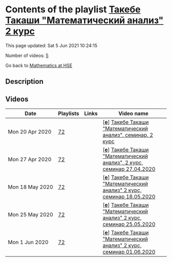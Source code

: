 # Contents of the playlist [Такебе Такаши "Математический анализ" 2 курс](https://www.youtube.com/playlist?list=PLq3E5oubNNoAxXVQP0fhg0gaGB0xCATh3)

This page updated: Sat 5 Jun 2021 10:24:15

Number of videos: [5](#videos)

Go back to [Mathematics at HSE](../README.md)

## Description



## Videos

|Date|Playlists|Links|Video name|
|---|---|---|---|
| Mon&nbsp;20&nbsp;Apr&nbsp;2020 | [72](../playlists/72 "Такебе Такаши \"Математический анализ\" 2 курс") |  | [[**e**](https://studio.youtube.com/video/3wI9eSx95gI/edit "Edit")] [Такебе Такаши "Математический анализ", семинар, 2 курс](https://www.youtube.com/watch?v=3wI9eSx95gI&list=PLq3E5oubNNoAxXVQP0fhg0gaGB0xCATh3) |
| Mon&nbsp;27&nbsp;Apr&nbsp;2020 | [72](../playlists/72 "Такебе Такаши \"Математический анализ\" 2 курс") |  | [[**e**](https://studio.youtube.com/video/qFz6-2Fue-c/edit "Edit")] [Такебе Такаши "Математический анализ", 2 курс, семинар 27.04.2020](https://www.youtube.com/watch?v=qFz6-2Fue-c&list=PLq3E5oubNNoAxXVQP0fhg0gaGB0xCATh3) |
| Mon&nbsp;18&nbsp;May&nbsp;2020 | [72](../playlists/72 "Такебе Такаши \"Математический анализ\" 2 курс") |  | [[**e**](https://studio.youtube.com/video/6f8klAB-dRQ/edit "Edit")] [Такебе Такаши "Математический анализ" 2 курс, семинар 18.05.2020](https://www.youtube.com/watch?v=6f8klAB-dRQ&list=PLq3E5oubNNoAxXVQP0fhg0gaGB0xCATh3) |
| Mon&nbsp;25&nbsp;May&nbsp;2020 | [72](../playlists/72 "Такебе Такаши \"Математический анализ\" 2 курс") |  | [[**e**](https://studio.youtube.com/video/x0QAX8rTbXQ/edit "Edit")] [Такебе Такаши "Математический анализ" 2 курс, семинар 25.05.2020](https://www.youtube.com/watch?v=x0QAX8rTbXQ&list=PLq3E5oubNNoAxXVQP0fhg0gaGB0xCATh3) |
| Mon&nbsp;1&nbsp;Jun&nbsp;2020 | [72](../playlists/72 "Такебе Такаши \"Математический анализ\" 2 курс") |  | [[**e**](https://studio.youtube.com/video/mODrU783yyU/edit "Edit")] [Такебе Такаши "Математический анализ" 2 курс, семинар 01.06.2020](https://www.youtube.com/watch?v=mODrU783yyU&list=PLq3E5oubNNoAxXVQP0fhg0gaGB0xCATh3) |
